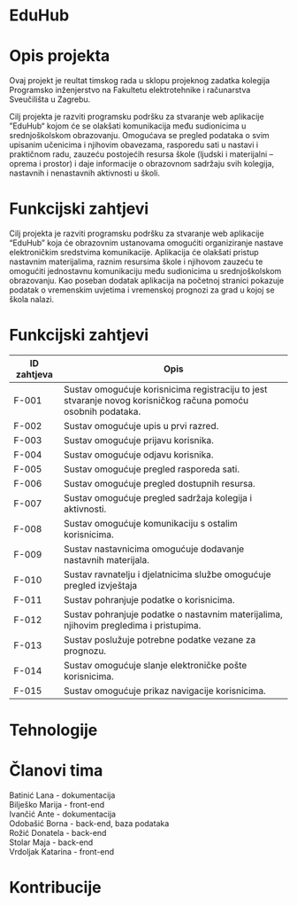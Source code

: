 # EduHub
# Opis projekta
Ovaj projekt je reultat timskog rada u sklopu projeknog zadatka kolegija Programsko inženjerstvo na Fakultetu elektrotehnike i računarstva Sveučilišta u Zagrebu.

Cilj projekta je razviti programsku podršku za stvaranje web aplikacije ”EduHub“ kojom će se olakšati komunikacija među sudionicima u srednjoškolskom obrazovanju. Omogućava se pregled podataka o svim upisanim učenicima i njihovim obavezama, rasporedu sati u nastavi i praktičnom radu, zauzeću postojećih resursa škole (ljudski i materijalni –
oprema i prostor) i daje informacije o obrazovnom sadržaju svih kolegija, nastavnih i nenastavnih aktivnosti u školi.

# Funkcijski zahtjevi
Cilj projekta je razviti programsku podršku za stvaranje web aplikacije “EduHub” koja će obrazovnim ustanovama omogućiti organiziranje nastave elektroničkim sredstvima komunikacije. Aplikacija će olakšati pristup nastavnim materijalima, raznim resursima škole i njihovom zauzeću te omogućiti jednostavnu komunikaciju među sudionicima u srednjoškolskom obrazovanju. Kao poseban dodatak aplikacija na početnoj stranici pokazuje podatak o vremenskim uvjetima i vremenskoj prognozi za grad u kojoj se škola nalazi.

# Funkcijski zahtjevi
|ID zahtjeva|Opis|
|-------|---------|
|F-001|Sustav omogućuje korisnicima registraciju to jest stvaranje novog korisničkog računa pomoću osobnih podataka.|
|F-002|Sustav omogućuje upis u prvi razred.|
|F-003|Sustav omogućuje prijavu korisnika.|
|F-004|Sustav omogućuje odjavu korisnika.|
|F-005|Sustav omogućuje pregled rasporeda sati.|
|F-006|Sustav omogućuje pregled dostupnih resursa.|
|F-007|Sustav omogućuje pregled sadržaja kolegija i aktivnosti.|
|F-008|Sustav omogućuje komunikaciju s ostalim korisnicima.|
|F-009|Sustav nastavnicima omogućuje dodavanje nastavnih materijala.|
|F-010|Sustav ravnatelju i djelatnicima službe omogućuje pregled izvještaja|
|F-011|Sustav pohranjuje podatke o korisnicima.|
|F-012|Sustav pohranjuje podatke o nastavnim materijalima, njihovim pregledima i pristupima.|
|F-013|Sustav poslužuje potrebne podatke vezane za prognozu.|
|F-014|Sustav omogućuje slanje elektroničke pošte korisnicima.|
|F-015|Sustav omogućuje prikaz navigacije korisnicima.|

# Tehnologije
# Članovi tima
Batinić Lana - dokumentacija  
Bilješko Marija - front-end       
Ivančić Ante - dokumentacija   
Odobašić Borna - back-end, baza podataka   
Rožić Donatela - back-end    
Stolar Maja - back-end    
Vrdoljak Katarina - front-end 
# Kontribucije

